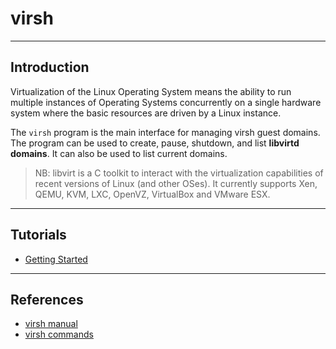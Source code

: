 # virsh

---

## Introduction

Virtualization of the Linux Operating System means the ability to run multiple instances of Operating Systems concurrently on a single hardware system where the basic resources are driven by a Linux instance. 

The `virsh` program is the main interface for managing virsh guest domains. The program can be used to create, pause, shutdown, and list __libvirtd domains__. It can also be used to list current domains. 


> NB: libvirt is a C toolkit to interact with the virtualization capabilities of recent versions of Linux (and other OSes). It currently supports Xen, QEMU, KVM, LXC, OpenVZ, VirtualBox and VMware ESX.

---

## Tutorials

* [Getting Started](http://rabexc.org/posts/how-to-get-started-with-libvirt-on)
---

## References

* [virsh manual](https://libvir.org/sources/virshcmdref/html/)
* [virsh commands](https://libvirt.org/sources/virshcmdref/html/chap-virsh_command_reference-command_listing.html)